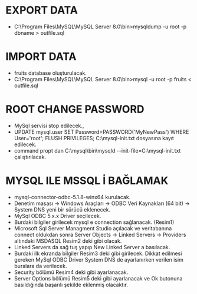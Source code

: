 # EXPORT DATA
- C:\Program Files\MySQL\MySQL Server 8.0\bin>mysqldump -u root -p dbname > outfile.sql
# IMPORT DATA
- fruits database oluşturulacak.
- C:\Program Files\MySQL\MySQL Server 8.0\bin>mysql -u root -p fruits < outfile.sql
# ROOT CHANGE PASSWORD
- MySql servisi stop edilecek.,
- UPDATE mysql.user SET Password=PASSWORD('MyNewPass') WHERE User='root';
  FLUSH PRIVILEGES;
  C:\mysql-init.txt dosyasına kayıt edilecek.
- command propt dan C:\mysql\bin\mysqld --init-file=C:\mysql-init.txt çalıştırılacak.
# MYSQL ILE MSSQL İ BAĞLAMAK
- mysql-connector-odbc-5.1.8-winx64 kurulacak.
- Denetim masası -> Windows Araçları -> ODBC Veri Kaynakları (64 bit) -> System DNS yeni bir sürücü eklenecek.
- MySql ODBC 5.x.x Driver seçilecek.
- Burdaki bilgiler girilecek mysql e connection sağlanacak. (Resim1)
- Microsoft Sql Server Managment Studio açılacak ve veritabanına connect oldukdan sonra 
  Server Objects -> Linked Servers -> Providers altındaki MSDASQL Resim2 deki gibi olacak.
- Linked Servers da sağ tuş yapıp New Linked Server a basılacak.
- Burdaki ilk ekranda bilgiler Resim3 deki gibi girilecek. Dikkat edilmesi gereken MySql ODBC Driver System DNS de 
  ayarlanırken verilen isim buralara da verilecek.
- Security bölümü Resim4 deki gibi ayarlanacak.
- Server Options bölümü Resim5 deki gibi ayarlanacak ve Ok butonuna basıldığında başarılı şekilde eklenmiş olacaktır.